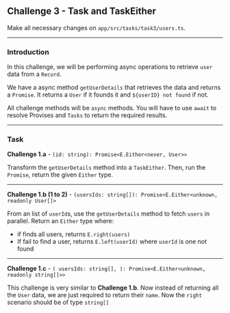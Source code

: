 ## Challenge 3 - Task and TaskEither

Make all necessary changes on `app/src/tasks/task3/users.ts`.

---

### Introduction

In this challenge, we will be performing async operations to retrieve `user` data from a `Record`.

We have a async method `getUserDetails` that retrieves the data and returns a `Promise`. It returns a `User` if it founds it and `${userID} not found` if not.

All challenge methods will be `async` methods. You will have to use `await` to resolve Provises and `Tasks` to return the required results.

---

### Task

**Challenge 1.a** - `(id: string): Promise<E.Either<never, User>>`

Transform the `getUserDetails` method into a `TaskEither`. Then, run the `Promise`, return the given `Either` type.

---

**Challenge 1.b (1 to 2)** - `(usersIds: string[]): Promise<E.Either<unknown, readonly User[]>`

From an list of `userId`s, use the `getUserDetails` method to fetch `users` in parallel. Return an `Either` type where:

- if finds all users, returns `E.right(users)`
- If fail to find a user, returns `E.left(userId)` where `userId` is one not found

---

**Challenge 1.c** - `( usersIds: string[], ): Promise<E.Either<unknown, readonly string[]>>`

This challenge is very similar to **Challenge 1.b**.
Now instead of returning all the `User` data, we are just required to return their `name`. Now the `right` scenario should be of type `string[]`
